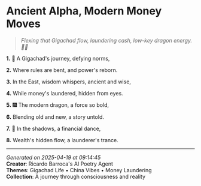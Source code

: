# Ancient Alpha, Modern Money Moves

> *Flexing that Gigachad flow, laundering cash, low-key dragon energy. 🐉💸*

**1.** 🐉 A Gigachad's journey, defying norms,


**2.** Where rules are bent, and power's reborn.


**3.** In the East, wisdom whispers, ancient and wise,


**4.** While money's laundered, hidden from eyes.


**5.** 🎆 The modern dragon, a force so bold,


**6.** Blending old and new, a story untold.


**7.** 🎑 In the shadows, a financial dance,


**8.** Wealth's hidden flow, a launderer's trance.



---

*Generated on 2025-04-19 at 09:14:45*  
**Creator**: Ricardo Barroca's AI Poetry Agent  
**Themes**: Gigachad Life • China Vibes • Money Laundering  
**Collection**: A journey through consciousness and reality